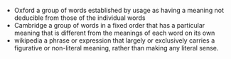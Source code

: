 - Oxford
  a group of words established by usage as having a meaning not deducible from those of the individual words
- Cambridge
  a group of words in a fixed order that has a particular meaning that is different from the meanings of each word on its own
- wikipedia
  a phrase or expression that largely or exclusively carries a figurative or non-literal meaning, rather than making any literal sense.